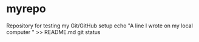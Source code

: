 # myrepo
Repository for testing my Git/GitHub setup
echo "A line I wrote on my local computer  " >> README.md
git status
